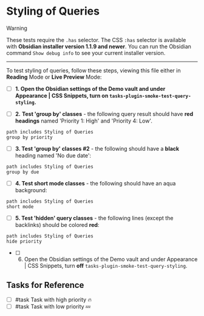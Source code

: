 # Styling of Queries

> [!Warning]
> These tests require the `.has` selector.
> The CSS `:has` selector is available with **Obsidian installer version 1.1.9 and newer**. You can run the Obsidian command `Show debug info` to see your current installer version.

---

To test styling of queries, follow these steps, viewing this file either in **Reading** Mode or **Live Preview** Mode:

- [ ] **1. Open the Obsidian settings of the Demo vault and under Appearance | CSS Snippets, turn on `tasks-plugin-smoke-test-query-styling`.**

- [ ] **2.** **Test 'group by' classes** - the following query result should have **red headings** named 'Priority 1: High' and 'Priority 4: Low'.

```tasks
path includes Styling of Queries
group by priority
```

- [ ] **3. Test 'group by' classes #2** - the following should have a **black** heading named 'No due date':

```tasks
path includes Styling of Queries
group by due
```

- [ ] **4. Test short mode classes** - the following should have an aqua background:

```tasks
path includes Styling of Queries
short mode
```

- [ ] **5. Test 'hidden' query classes** - the following lines (except the backlinks) should be colored **red**:

```tasks
path includes Styling of Queries
hide priority
```

- [ ] 6. Open the Obsidian settings of the Demo vault and under Appearance | CSS Snippets, turn **off** `tasks-plugin-smoke-test-query-styling`.

## Tasks for Reference

- [ ] #task Task with high priority 🔥
- [ ] #task Task with low priority 💤

